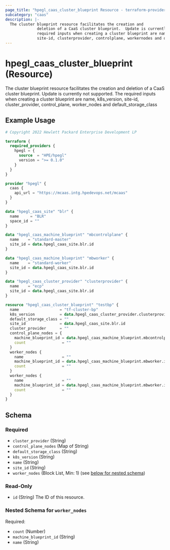 ```yaml
---
page_title: "hpegl_caas_cluster_blueprint Resource - terraform-provider-hpegl"
subcategory: "caas"
description: |-
  The cluster blueprint resource facilitates the creation and
              deletion of a CaaS cluster blueprint.  Update is currently not supported. The
              required inputs when creating a cluster blueprint are name, k8sversion,
              site-id, clusterprovider, controlplane, workernodes and defaultstorageclass
---
```

# hpegl_caas_cluster_blueprint (Resource)

The cluster blueprint resource facilitates the creation and
			deletion of a CaaS cluster blueprint.  Update is currently not supported. The
			required inputs when creating a cluster blueprint are name, k8s_version,
			site-id, cluster_provider, control_plane, worker_nodes and default_storage_class

## Example Usage

```terraform
# Copyright 2022 Hewlett Packard Enterprise Development LP

terraform {
  required_providers {
    hpegl = {
      source  = "HPE/hpegl"
      version = ">= 0.1.0"
    }
  }
}

provider "hpegl" {
  caas {
    api_url = "https://mcaas.intg.hpedevops.net/mcaas"
  }
}

data "hpegl_caas_site" "blr" {
  name     = "BLR"
  space_id = ""
}

data "hpegl_caas_machine_blueprint" "mbcontrolplane" {
  name    = "standard-master"
  site_id = data.hpegl_caas_site.blr.id
}

data "hpegl_caas_machine_blueprint" "mbworker" {
  name    = "standard-worker"
  site_id = data.hpegl_caas_site.blr.id
}

data "hpegl_caas_cluster_provider" "clusterprovider" {
  name    = "ecp"
  site_id = data.hpegl_caas_site.blr.id
}

resource "hpegl_caas_cluster_blueprint" "testbp" {
  name                  = "tf-cluster-bp"
  k8s_version           = data.hpegl_caas_cluster_provider.clusterprovider.k8s_versions[0]
  default_storage_class = ""
  site_id               = data.hpegl_caas_site.blr.id
  cluster_provider      = ""
  control_plane_nodes = {
    machine_blueprint_id = data.hpegl_caas_machine_blueprint.mbcontrolplane.id
    count                = ""
  }
  worker_nodes {
    name                 = ""
    machine_blueprint_id = data.hpegl_caas_machine_blueprint.mbworker.id
    count                = ""
  }
  worker_nodes {
    name                 = ""
    machine_blueprint_id = data.hpegl_caas_machine_blueprint.mbworker.id
    count                = ""
  }
}
```

<!-- schema generated by tfplugindocs -->
## Schema

### Required

- `cluster_provider` (String)
- `control_plane_nodes` (Map of String)
- `default_storage_class` (String)
- `k8s_version` (String)
- `name` (String)
- `site_id` (String)
- `worker_nodes` (Block List, Min: 1) (see [below for nested schema](#nestedblock--worker_nodes))

### Read-Only

- `id` (String) The ID of this resource.

<a id="nestedblock--worker_nodes"></a>
### Nested Schema for `worker_nodes`

Required:

- `count` (Number)
- `machine_blueprint_id` (String)
- `name` (String)


